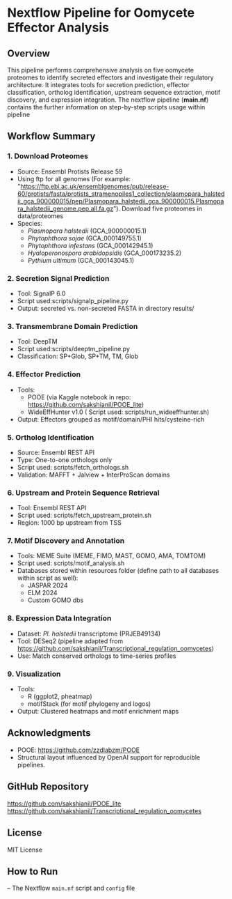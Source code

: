 # Nextflow Pipeline for Oomycete Effector Analysis

## Overview
This pipeline performs comprehensive analysis on five oomycete proteomes to identify secreted effectors and investigate their regulatory architecture. It integrates tools for secretion prediction, effector classification, ortholog identification, upstream sequence extraction, motif discovery, and expression integration. The nextflow pipeline (**main.nf**) contains the further information on step-by-step scripts usage within pipeline 

## Workflow Summary

### 1. **Download Proteomes**
- Source: Ensembl Protists Release 59
- Using ftp for all genomes (For example:  "https://ftp.ebi.ac.uk/ensemblgenomes/pub/release-60/protists/fasta/protists_stramenopiles1_collection/plasmopara_halstedii_gca_900000015/pep/Plasmopara_halstedii_gca_900000015.Plasmopara_halstedii_genome.pep.all.fa.gz"). Download five proteomes in data/proteomes
- Species:
  - *Plasmopara halstedii* (GCA_900000015.1)
  - *Phytophthora sojae* (GCA_000149755.1)
  - *Phytophthora infestans* (GCA_000142945.1)
  - *Hyaloperonospora arabidopsidis* (GCA_000173235.2)
  - *Pythium ultimum* (GCA_000143045.1)

### 2. **Secretion Signal Prediction**
- Tool: SignalP 6.0 
- Script used:scripts/signalp_pipeline.py 
- Output: secreted vs. non-secreted FASTA in directory results/

### 3. **Transmembrane Domain Prediction**
- Tool: DeepTM
- Script used:scripts/deeptm_pipeline.py
- Classification: SP+Glob, SP+TM, TM, Glob

### 4. **Effector Prediction**
- Tools:
  - POOE (via Kaggle notebook in repo: https://github.com/sakshianil/POOE_lite)
  - WideEffHunter v1.0 ( Script used: scripts/run_wideeffhunter.sh)
- Output: Effectors grouped as motif/domain/PHI hits/cysteine-rich

### 5. **Ortholog Identification**
- Source: Ensembl REST API
- Type: One-to-one orthologs only 
- Script used: scripts/fetch_orthologs.sh
- Validation: MAFFT + Jalview + InterProScan domains

### 6. **Upstream and Protein Sequence Retrieval**
- Tool: Ensembl REST API
- Script used: scripts/fetch_upstream_protein.sh 
- Region: 1000 bp upstream from TSS

### 7. **Motif Discovery and Annotation**
- Tools: MEME Suite (MEME, FIMO, MAST, GOMO, AMA, TOMTOM)
- Script used: scripts/motif_analysis.sh
- Databases stored within resources folder (define path to all databases within script as well):
  - JASPAR 2024
  - ELM 2024
  - Custom GOMO dbs

### 8. **Expression Data Integration**
- Dataset: *Pl. halstedii* transcriptome (PRJEB49134)
- Tool: DESeq2 (pipeline adapted from https://github.com/sakshianil/Transcriptional_regulation_oomycetes)
- Use: Match conserved orthologs to time-series profiles

### 9. **Visualization**
- Tools:
  - R (ggplot2, pheatmap)
  - motifStack (for motif phylogeny and logos)
- Output: Clustered heatmaps and motif enrichment maps

## Acknowledgments
- POOE: https://github.com/zzdlabzm/POOE
- Structural layout influenced by OpenAI support for reproducible pipelines.

## GitHub Repository
https://github.com/sakshianil/POOE_lite
https://github.com/sakshianil/Transcriptional_regulation_oomycetes

## License
MIT License

## How to Run
– The Nextflow `main.nf` script and `config` file 

